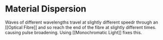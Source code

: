 # Material Dispersion
Waves of different wavelengths travel at slightly different speedr through an [[Optical Fibre]] and so reach the end of the fibre at slightly different times. causing pulse broadening. Using [[Monochromatic Light]] fixes this.